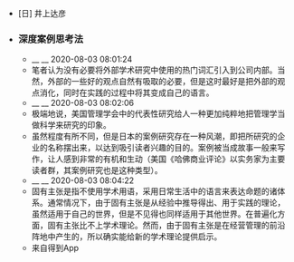 - [日] 井上达彦
- ### 深度案例思考法
    - __ __ 2020-08-03 08:01:24
    - 笔者认为没有必要将外部学术研究中使用的热门词汇引入到公司内部。当然，外部的一些好的观点自然有吸取的必要，但是这时最好是把外部的观点消化，同时在实践的过程中将其变成自己的语言。
    - __ __ 2020-08-03 08:02:06
    - 极端地说，美国管理学会中的代表性研究给人一种更加纯粹地把管理学当做科学来研究的印象。
    - 虽然程度有所不同，但是日本的案例研究存在一种风潮，即把所研究的企业的名称摆出来，以达到吸引读者兴趣的目的。案例被当成故事一般来写作，让人感到非常的有机和生动（美国《哈佛商业评论》以实务家为主要读者群，其案例研究也是这种类型）。
    - __ __ 2020-08-03 08:04:22
    - 固有主张是指不使用学术用语，采用日常生活中的语言来表达命题的诸体系。通常情况下，由于固有主张是从经验中推导得出、用于实践的理论，虽然适用于自己的世界，但是不见得也同样适用于其他世界。在普遍化方面，固有主张比不上学术理论。然而，由于固有主张是在经营管理的前沿阵地中产生的，所以确实能给新的学术理论提供启示。
    - 来自得到App
